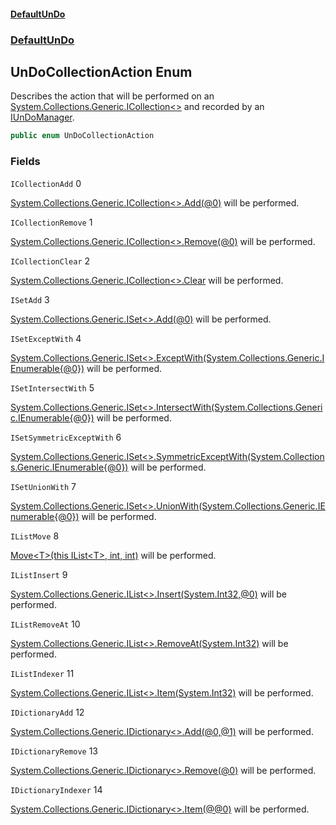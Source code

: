 #### [DefaultUnDo](../../index.md 'index')
### [DefaultUnDo](../../index.md#DefaultUnDo 'DefaultUnDo')

## UnDoCollectionAction Enum

Describes the action that will be performed on an [System\.Collections\.Generic\.ICollection&lt;&gt;](https://docs.microsoft.com/en-us/dotnet/api/System.Collections.Generic.ICollection-1 'System\.Collections\.Generic\.ICollection\`1') and recorded by an [IUnDoManager](../IUnDoManager/index.md 'DefaultUnDo\.IUnDoManager')\.

```csharp
public enum UnDoCollectionAction
```
### Fields

<a name='DefaultUnDo.UnDoCollectionAction.ICollectionAdd'></a>

`ICollectionAdd` 0

[System\.Collections\.Generic\.ICollection&lt;&gt;\.Add\(@0\)](https://docs.microsoft.com/en-us/dotnet/api/System.Collections.Generic.ICollection-1.Add#System_Collections_Generic_ICollection_1_Add__0_ 'System\.Collections\.Generic\.ICollection\`1\.Add\(\`0\)') will be performed\.

<a name='DefaultUnDo.UnDoCollectionAction.ICollectionRemove'></a>

`ICollectionRemove` 1

[System\.Collections\.Generic\.ICollection&lt;&gt;\.Remove\(@0\)](https://docs.microsoft.com/en-us/dotnet/api/System.Collections.Generic.ICollection-1.Remove#System_Collections_Generic_ICollection_1_Remove__0_ 'System\.Collections\.Generic\.ICollection\`1\.Remove\(\`0\)') will be performed\.

<a name='DefaultUnDo.UnDoCollectionAction.ICollectionClear'></a>

`ICollectionClear` 2

[System\.Collections\.Generic\.ICollection&lt;&gt;\.Clear](https://docs.microsoft.com/en-us/dotnet/api/System.Collections.Generic.ICollection-1.Clear 'System\.Collections\.Generic\.ICollection\`1\.Clear') will be performed\.

<a name='DefaultUnDo.UnDoCollectionAction.ISetAdd'></a>

`ISetAdd` 3

[System\.Collections\.Generic\.ISet&lt;&gt;\.Add\(@0\)](https://docs.microsoft.com/en-us/dotnet/api/System.Collections.Generic.ISet-1.Add#System_Collections_Generic_ISet_1_Add__0_ 'System\.Collections\.Generic\.ISet\`1\.Add\(\`0\)') will be performed\.

<a name='DefaultUnDo.UnDoCollectionAction.ISetExceptWith'></a>

`ISetExceptWith` 4

[System\.Collections\.Generic\.ISet&lt;&gt;\.ExceptWith\(System\.Collections\.Generic\.IEnumerable\{@0\}\)](https://docs.microsoft.com/en-us/dotnet/api/System.Collections.Generic.ISet-1.ExceptWith#System_Collections_Generic_ISet_1_ExceptWith_System_Collections_Generic_IEnumerable{_0}_ 'System\.Collections\.Generic\.ISet\`1\.ExceptWith\(System\.Collections\.Generic\.IEnumerable\{\`0\}\)') will be performed\.

<a name='DefaultUnDo.UnDoCollectionAction.ISetIntersectWith'></a>

`ISetIntersectWith` 5

[System\.Collections\.Generic\.ISet&lt;&gt;\.IntersectWith\(System\.Collections\.Generic\.IEnumerable\{@0\}\)](https://docs.microsoft.com/en-us/dotnet/api/System.Collections.Generic.ISet-1.IntersectWith#System_Collections_Generic_ISet_1_IntersectWith_System_Collections_Generic_IEnumerable{_0}_ 'System\.Collections\.Generic\.ISet\`1\.IntersectWith\(System\.Collections\.Generic\.IEnumerable\{\`0\}\)') will be performed\.

<a name='DefaultUnDo.UnDoCollectionAction.ISetSymmetricExceptWith'></a>

`ISetSymmetricExceptWith` 6

[System\.Collections\.Generic\.ISet&lt;&gt;\.SymmetricExceptWith\(System\.Collections\.Generic\.IEnumerable\{@0\}\)](https://docs.microsoft.com/en-us/dotnet/api/System.Collections.Generic.ISet-1.SymmetricExceptWith#System_Collections_Generic_ISet_1_SymmetricExceptWith_System_Collections_Generic_IEnumerable{_0}_ 'System\.Collections\.Generic\.ISet\`1\.SymmetricExceptWith\(System\.Collections\.Generic\.IEnumerable\{\`0\}\)') will be performed\.

<a name='DefaultUnDo.UnDoCollectionAction.ISetUnionWith'></a>

`ISetUnionWith` 7

[System\.Collections\.Generic\.ISet&lt;&gt;\.UnionWith\(System\.Collections\.Generic\.IEnumerable\{@0\}\)](https://docs.microsoft.com/en-us/dotnet/api/System.Collections.Generic.ISet-1.UnionWith#System_Collections_Generic_ISet_1_UnionWith_System_Collections_Generic_IEnumerable{_0}_ 'System\.Collections\.Generic\.ISet\`1\.UnionWith\(System\.Collections\.Generic\.IEnumerable\{\`0\}\)') will be performed\.

<a name='DefaultUnDo.UnDoCollectionAction.IListMove'></a>

`IListMove` 8

[Move&lt;T&gt;\(this IList&lt;T&gt;, int, int\)](../IListExtensions/Move_T_(thisIList_T_,int,int).md 'DefaultUnDo\.IListExtensions\.Move\<T\>\(this System\.Collections\.Generic\.IList\<T\>, int, int\)') will be performed\.

<a name='DefaultUnDo.UnDoCollectionAction.IListInsert'></a>

`IListInsert` 9

[System\.Collections\.Generic\.IList&lt;&gt;\.Insert\(System\.Int32,@0\)](https://docs.microsoft.com/en-us/dotnet/api/System.Collections.Generic.IList-1.Insert#System_Collections_Generic_IList_1_Insert_System_Int32,_0_ 'System\.Collections\.Generic\.IList\`1\.Insert\(System\.Int32,\`0\)') will be performed\.

<a name='DefaultUnDo.UnDoCollectionAction.IListRemoveAt'></a>

`IListRemoveAt` 10

[System\.Collections\.Generic\.IList&lt;&gt;\.RemoveAt\(System\.Int32\)](https://docs.microsoft.com/en-us/dotnet/api/System.Collections.Generic.IList-1.RemoveAt#System_Collections_Generic_IList_1_RemoveAt_System_Int32_ 'System\.Collections\.Generic\.IList\`1\.RemoveAt\(System\.Int32\)') will be performed\.

<a name='DefaultUnDo.UnDoCollectionAction.IListIndexer'></a>

`IListIndexer` 11

[System\.Collections\.Generic\.IList&lt;&gt;\.Item\(System\.Int32\)](https://docs.microsoft.com/en-us/dotnet/api/System.Collections.Generic.IList-1.Item#System_Collections_Generic_IList_1_Item_System_Int32_ 'System\.Collections\.Generic\.IList\`1\.Item\(System\.Int32\)') will be performed\.

<a name='DefaultUnDo.UnDoCollectionAction.IDictionaryAdd'></a>

`IDictionaryAdd` 12

[System\.Collections\.Generic\.IDictionary&lt;&gt;\.Add\(@0,@1\)](https://docs.microsoft.com/en-us/dotnet/api/System.Collections.Generic.IDictionary-2.Add#System_Collections_Generic_IDictionary_2_Add__0,_1_ 'System\.Collections\.Generic\.IDictionary\`2\.Add\(\`0,\`1\)') will be performed\.

<a name='DefaultUnDo.UnDoCollectionAction.IDictionaryRemove'></a>

`IDictionaryRemove` 13

[System\.Collections\.Generic\.IDictionary&lt;&gt;\.Remove\(@0\)](https://docs.microsoft.com/en-us/dotnet/api/System.Collections.Generic.IDictionary-2.Remove#System_Collections_Generic_IDictionary_2_Remove__0_ 'System\.Collections\.Generic\.IDictionary\`2\.Remove\(\`0\)') will be performed\.

<a name='DefaultUnDo.UnDoCollectionAction.IDictionaryIndexer'></a>

`IDictionaryIndexer` 14

[System\.Collections\.Generic\.IDictionary&lt;&gt;\.Item\(@@0\)](https://docs.microsoft.com/en-us/dotnet/api/System.Collections.Generic.IDictionary-2.Item#System_Collections_Generic_IDictionary_2_Item___0_ 'System\.Collections\.Generic\.IDictionary\`2\.Item\(\`\`0\)') will be performed\.